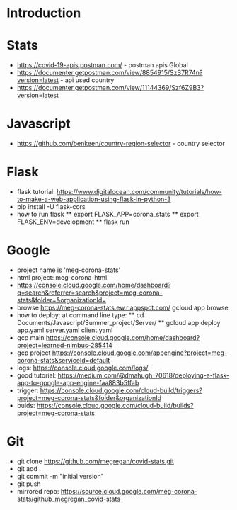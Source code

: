 # Introduction

# Stats
* https://covid-19-apis.postman.com/ - postman apis 
Global
* https://documenter.getpostman.com/view/8854915/SzS7R74n?version=latest - api used 
country
* https://documenter.getpostman.com/view/11144369/Szf6Z9B3?version=latest

# Javascript
* https://github.com/benkeen/country-region-selector - country selector 

# Flask
* flask tutorial: https://www.digitalocean.com/community/tutorials/how-to-make-a-web-application-using-flask-in-python-3 
* pip install -U flask-cors 
* how to run flask
** export FLASK_APP=corona_stats
** export FLASK_ENV=development
** flask run

# Google 
* project name is 'meg-corona-stats'
* html project: meg-corona-html
* https://console.cloud.google.com/home/dashboard?q=search&referrer=search&project=meg-corona-stats&folder=&organizationId=
* browse https://meg-corona-stats.ew.r.appspot.com/  gcloud app browse
* how to deploy: at command line type: 
** cd Documents/Javascript/Summer_project/Server/
**  gcloud app deploy app.yaml server.yaml client.yaml
* gcp main https://console.cloud.google.com/home/dashboard?project=learned-nimbus-285414
* gcp project https://console.cloud.google.com/appengine?project=meg-corona-stats&serviceId=default
* logs: https://console.cloud.google.com/logs/
* good tutorial: https://medium.com/@dmahugh_70618/deploying-a-flask-app-to-google-app-engine-faa883b5ffab
* trigger: https://console.cloud.google.com/cloud-build/triggers?project=meg-corona-stats&folder&organizationId
* buids: https://console.cloud.google.com/cloud-build/builds?project=meg-corona-stats


# Git
* git clone https://github.com/megregan/covid-stats.git
* git add . 
* git commit -m "initial version" 
* git push
* mirrored repo: https://source.cloud.google.com/meg-corona-stats/github_megregan_covid-stats